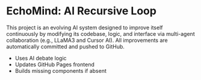 # EchoMind: AI Recursive Loop

This project is an evolving AI system designed to improve itself continuously by modifying its codebase, logic, and interface via multi-agent collaboration (e.g., LLaMA3 and Cursor AI). All improvements are automatically committed and pushed to GitHub.

- Uses AI debate logic
- Updates GitHub Pages frontend
- Builds missing components if absent
<!-- Evolved at 2025-05-21 17:04:32.625228 -->

<!-- Evolved at 2025-05-21 17:09:34.163578 -->

<!-- Evolved at 2025-05-21 17:14:35.602961 -->

<!-- Evolved at 2025-05-21 17:19:37.221322 -->

<!-- Evolved at 2025-05-21 17:24:43.533310 -->
